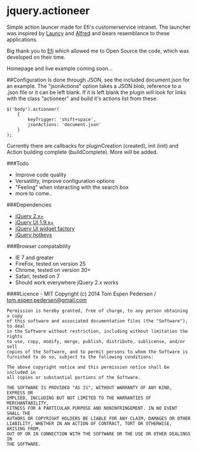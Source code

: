 # jquery.actioneer
Simple action launcer made for Efi's customerservice intranet.
The launcher was inspired by [Launcy](http://www.launchy.net/) and [Alfred](http://www.alfredapp.com/) and bears resemblance to these applications.

Big thank you to [Efi](http://www.efi.no) which allowed me to Open Source the code, which was developed on their time.

Homepage and live example coming soon...

##Configuration
Is done through JSON, see the included document.json for an example.
The "jsonActions" option takes a JSON blob, reference to a .json file or it can be left blank.
If it is left blank the plugin will look for links with the class "actioneer" and build it's actions list from these.

	$('body').actioneer(
		{
			keyTrigger: 'shift+space',
			jsonActions: 'document.json'
		}
	);

Currently there are callbacks for pluginCreation (created), init (init) and Action building complete (buildComplete).
More will be added.


###Todo
* Improve code quality
* Versatility, improve configuration options
* "Feeling" when interacting with the search box
* more to come..

###Dependencies
* [jQuery 2.x+](http://jquery.com/)
* [jQuery UI 1.9.x+](http://jqueryui.com/)
* [jQuery UI widget factory](http://jqueryui.com/)
* [jQuery hotkeys](https://github.com/jeresig/jquery.hotkeys)

###Browser compatability
* IE 7 and greater
* FireFox, tested on version 25
* Chrome, tested on version 30+
* Safari, tested on 7
* Should work everywhere jQuery 2.x works

####Licence - MIT 
	Copyright (c) 2014 Tom Espen Pedersen / tom.espen.pedersen@gmail.com
	
	Permission is hereby granted, free of charge, to any person obtaining a copy
	of this software and associated documentation files (the "Software"), to deal
	in the Software without restriction, including without limitation the rights
	to use, copy, modify, merge, publish, distribute, sublicense, and/or sell
	copies of the Software, and to permit persons to whom the Software is
	furnished to do so, subject to the following conditions:
	
	The above copyright notice and this permission notice shall be included in
	all copies or substantial portions of the Software.
	
	THE SOFTWARE IS PROVIDED "AS IS", WITHOUT WARRANTY OF ANY KIND, EXPRESS OR
	IMPLIED, INCLUDING BUT NOT LIMITED TO THE WARRANTIES OF MERCHANTABILITY,
	FITNESS FOR A PARTICULAR PURPOSE AND NONINFRINGEMENT. IN NO EVENT SHALL THE
	AUTHORS OR COPYRIGHT HOLDERS BE LIABLE FOR ANY CLAIM, DAMAGES OR OTHER
	LIABILITY, WHETHER IN AN ACTION OF CONTRACT, TORT OR OTHERWISE, ARISING FROM,
	OUT OF OR IN CONNECTION WITH THE SOFTWARE OR THE USE OR OTHER DEALINGS IN
	THE SOFTWARE.